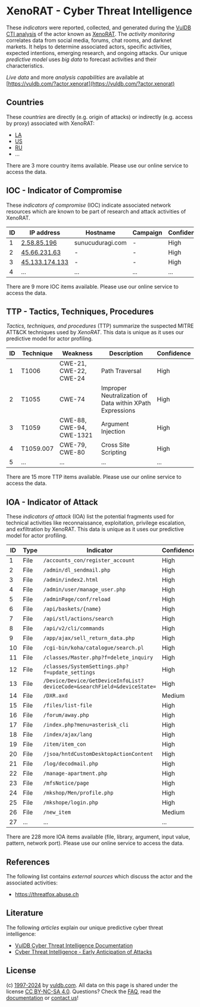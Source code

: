 # XenoRAT - Cyber Threat Intelligence

These _indicators_ were reported, collected, and generated during the [VulDB CTI analysis](https://vuldb.com/?kb.cti) of the actor known as [XenoRAT](https://vuldb.com/?actor.xenorat). The _activity monitoring_ correlates data from social media, forums, chat rooms, and darknet markets. It helps to determine associated actors, specific activities, expected intentions, emerging research, and ongoing attacks. Our unique _predictive model_ uses _big data_ to forecast activities and their characteristics.

_Live data_ and more _analysis capabilities_ are available at [https://vuldb.com/?actor.xenorat](https://vuldb.com/?actor.xenorat)

## Countries

These _countries_ are directly (e.g. origin of attacks) or indirectly (e.g. access by proxy) associated with XenoRAT:

* [LA](https://vuldb.com/?country.la)
* [US](https://vuldb.com/?country.us)
* [RU](https://vuldb.com/?country.ru)
* ...

There are 3 more country items available. Please use our online service to access the data.

## IOC - Indicator of Compromise

These _indicators of compromise_ (IOC) indicate associated network resources which are known to be part of research and attack activities of XenoRAT.

ID | IP address | Hostname | Campaign | Confidence
-- | ---------- | -------- | -------- | ----------
1 | [2.58.85.196](https://vuldb.com/?ip.2.58.85.196) | sunucuduragi.com | - | High
2 | [45.66.231.63](https://vuldb.com/?ip.45.66.231.63) | - | - | High
3 | [45.133.174.133](https://vuldb.com/?ip.45.133.174.133) | - | - | High
4 | ... | ... | ... | ...

There are 9 more IOC items available. Please use our online service to access the data.

## TTP - Tactics, Techniques, Procedures

_Tactics, techniques, and procedures_ (TTP) summarize the suspected MITRE ATT&CK techniques used by _XenoRAT_. This data is unique as it uses our predictive model for actor profiling.

ID | Technique | Weakness | Description | Confidence
-- | --------- | -------- | ----------- | ----------
1 | T1006 | CWE-21, CWE-22, CWE-24 | Path Traversal | High
2 | T1055 | CWE-74 | Improper Neutralization of Data within XPath Expressions | High
3 | T1059 | CWE-88, CWE-94, CWE-1321 | Argument Injection | High
4 | T1059.007 | CWE-79, CWE-80 | Cross Site Scripting | High
5 | ... | ... | ... | ...

There are 15 more TTP items available. Please use our online service to access the data.

## IOA - Indicator of Attack

These _indicators of attack_ (IOA) list the potential fragments used for technical activities like reconnaissance, exploitation, privilege escalation, and exfiltration by XenoRAT. This data is unique as it uses our predictive model for actor profiling.

ID | Type | Indicator | Confidence
-- | ---- | --------- | ----------
1 | File | `/accounts_con/register_account` | High
2 | File | `/admin/dl_sendmail.php` | High
3 | File | `/admin/index2.html` | High
4 | File | `/admin/user/manage_user.php` | High
5 | File | `/adminPage/conf/reload` | High
6 | File | `/api/baskets/{name}` | High
7 | File | `/api/stl/actions/search` | High
8 | File | `/api/v2/cli/commands` | High
9 | File | `/app/ajax/sell_return_data.php` | High
10 | File | `/cgi-bin/koha/catalogue/search.pl` | High
11 | File | `/classes/Master.php?f=delete_inquiry` | High
12 | File | `/classes/SystemSettings.php?f=update_settings` | High
13 | File | `/Device/Device/GetDeviceInfoList?deviceCode=&searchField=&deviceState=` | High
14 | File | `/DXR.axd` | Medium
15 | File | `/files/list-file` | High
16 | File | `/forum/away.php` | High
17 | File | `/index.php?menu=asterisk_cli` | High
18 | File | `/index/ajax/lang` | High
19 | File | `/item/item_con` | High
20 | File | `/jsoa/hntdCustomDesktopActionContent` | High
21 | File | `/log/decodmail.php` | High
22 | File | `/manage-apartment.php` | High
23 | File | `/mfsNotice/page` | High
24 | File | `/mkshop/Men/profile.php` | High
25 | File | `/mkshope/login.php` | High
26 | File | `/new_item` | Medium
27 | ... | ... | ...

There are 228 more IOA items available (file, library, argument, input value, pattern, network port). Please use our online service to access the data.

## References

The following list contains _external sources_ which discuss the actor and the associated activities:

* https://threatfox.abuse.ch

## Literature

The following _articles_ explain our unique predictive cyber threat intelligence:

* [VulDB Cyber Threat Intelligence Documentation](https://vuldb.com/?kb.cti)
* [Cyber Threat Intelligence - Early Anticipation of Attacks](https://www.scip.ch/en/?labs.20201022)

## License

(c) [1997-2024](https://vuldb.com/?kb.changelog) by [vuldb.com](https://vuldb.com/?kb.about). All data on this page is shared under the license [CC BY-NC-SA 4.0](https://creativecommons.org/licenses/by-nc-sa/4.0/). Questions? Check the [FAQ](https://vuldb.com/?kb.faq), read the [documentation](https://vuldb.com/?kb) or [contact us](https://vuldb.com/?contact)!
